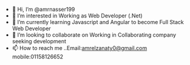 - 👋 Hi, I’m @amrnasser199
- 👀 I’m interested in Working as Web Developer (.Net)
- 🌱 I’m currently learning Javascript and Angular to become Full Stack Web Developer
- 💞️ I’m looking to collaborate on Working in Collaborating company seeking development
- 📫 How to reach me ..Email:amrelzanaty0@gmail.com
                        mobile:01158126652

<!---
amrnasser199/amrnasser199 is a ✨ special ✨ repository because its `README.md` (this file) appears on your GitHub profile.
You can click the Preview link to take a look at your changes.
--->
